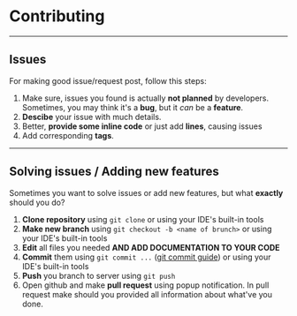 # Contributing

---
## Issues
For making good issue/request post, follow this steps:
1. Make sure, issues you found is actually **not planned** by developers. Sometimes, you may think it's a **bug**, but it *can* be a **feature**.
2. **Descibe** your issue with much details.
3. Better, **provide some inline code** or just add **lines**, causing issues
4. Add corresponding **tags**.

---
## Solving issues / Adding new features
Sometimes you want to solve issues or add new features, but what **exactly** should you do?

1. **Clone repository** using `git clone` or using your IDE's built-in tools
2. **Make new branch** using `git checkout -b <name of brunch>` or using your IDE's built-in tools
3. **Edit** all files you needed **AND ADD DOCUMENTATION TO YOUR CODE**
4. **Commit** them using `git commit ...` ([git commit guide](https://www.git-tower.com/learn/git/commands/git-commit)) or using your IDE's built-in tools
5. **Push** you branch to server using `git push`
6. Open github and make **pull request** using popup notification. In pull request make should you provided all information about what've you done.
